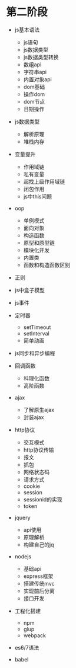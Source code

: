 # 第二阶段
- js基本语法
	- js语句
	- js数据类型
	- js数据类型转换
	- 数组api
	- 字符串api
	- 内置对象api
	- dom基础
	- 操作dom
	- dom节点
	- 日期操作

- js数据类型
	- 解析原理
	- 堆栈内存

- 变量提升
	- 作用域链
	- 私有变量
	- 超找上级作用域链
	- 闭包作用
	- js中this问题

- oop
	- 单例模式
	- 面向对象
	- 构造函数
	- 原型和原型链
	- 模块化开发
	- 内置类
	- 函数和构造函数区别

- 正则

- js中盒子模型

- js事件

- 定时器
	- setTimeout
	- setInterval
	- 简单动画
- js同步和异步编程


- 回调函数
	- 科理化函数
	- 高阶函数

- ajax
	- 了解原生ajax
	- 封装ajax

- http协议
	- 交互模式
	- http协议传输
	- 报文
	- 抓包
	- 网络状态码
	- 请求方式
	- cookie
	- session
	- sessionid的实现
	- token


- jquery
	- api使用
	- 原理解析
	- 构建自己的jq


- nodejs
	- 基础api
	- express框架
	- 搭建传统mvc
	- 实现前后分离
	- 接口开发


- 工程化搭建
	- npm
	- glup
	- webpack


- es6/7语法
- babel

